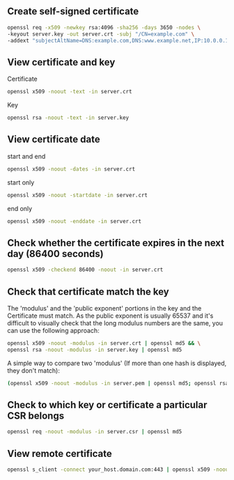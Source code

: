 ## Create self-signed certificate
```sh
openssl req -x509 -newkey rsa:4096 -sha256 -days 3650 -nodes \
-keyout server.key -out server.crt -subj "/CN=example.com" \
-addext "subjectAltName=DNS:example.com,DNS:www.example.net,IP:10.0.0.1"
```

## View certificate and key
Certificate
```sh
openssl x509 -noout -text -in server.crt
```
Key
```sh
openssl rsa -noout -text -in server.key
```

## View certificate date
start and end
```sh
openssl x509 -noout -dates -in server.crt
```
start only
```sh
openssl x509 -noout -startdate -in server.crt
```
end only
```sh
openssl x509 -noout -enddate -in server.crt
```

## Check whether the certificate expires in the next day (86400 seconds)
```sh
openssl x509 -checkend 86400 -noout -in server.crt
```

## Check that certificate match the key
The 'modulus' and the 'public exponent' portions in the key and the Certificate must match. As the public exponent is usually 65537 and it's difficult to visually check that the long modulus numbers are the same, you can use the following approach:
```sh
openssl x509 -noout -modulus -in server.crt | openssl md5 && \
openssl rsa -noout -modulus -in server.key | openssl md5
```


A simple way to compare two 'modulus' (If more than one hash is displayed, they don't match):
```sh
(openssl x509 -noout -modulus -in server.pem | openssl md5; openssl rsa -noout -modulus -in server.key | openssl md5) | uniq
```

## Check to which key or certificate a particular CSR belongs
```sh
openssl req -noout -modulus -in server.csr | openssl md5
```

## View remote certificate
```sh
openssl s_client -connect your_host.domain.com:443 | openssl x509 -noout -text
```
